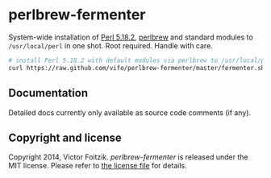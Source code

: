 # perlbrew-fermenter

System-wide installation of [Perl 5.18.2](http://www.cpan.org/src/README.html), [perlbrew](http://perlbrew.pl/) and standard modules to `/usr/local/perl` in one shot. Root required. Handle with care.

```bash
# install Perl 5.18.2 with default modules via perlbrew to /usr/local/perl.
curl https://raw.github.com/vifo/perlbrew-fermenter/master/fermenter.sh | bash
```

## Documentation

Detailed docs currently only available as source code comments (if any).

## Copyright and license

Copyright 2014, Victor Foitzik. *perlbrew-fermenter* is released under the MIT license. Please refer to [the license file](https://raw.github.com/vifo/perlbrew-fermenter/master/fermenter.sh) for details.
